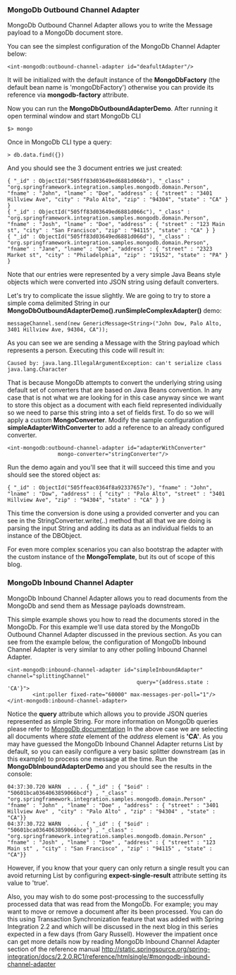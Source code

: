 <h3>MongoDb Outbound Channel Adapter</h3>
MongoDb Outbound Channel Adapter allows you to write the Message payload to a MongoDb document store.

You can see the simplest configuration of the MongoDb Channel Adapter below:

````
<int-mongodb:outbound-channel-adapter id="deafultAdapter"/>
````

It will be initialized with the default instance of the <strong>MongoDbFactory</strong> (the default bean name is 'mongoDbFactory') otherwise you can provide its 
reference via <strong>mongodb-factory</strong> attribute.

Now you can run the <strong>MongoDbOutboundAdapterDemo</strong>. After running it open terminal window and start MongoDb CLI

````
$> mongo
````

Once in MongoDb CLI type a query:

````
> db.data.find({})
````

And you should see the 3 document entries we just created:
````
{ "_id" : ObjectId("505ff83d03649ed6881d066b"), "_class" : "org.springframework.integration.samples.mongodb.domain.Person", "fname" : "John", "lname" : "Doe", "address" : { "street" : "3401 Hillview Ave", "city" : "Palo Alto", "zip" : "94304", "state" : "CA" } }
{ "_id" : ObjectId("505ff83d03649ed6881d066c"), "_class" : "org.springframework.integration.samples.mongodb.domain.Person", "fname" : "Josh", "lname" : "Doe", "address" : { "street" : "123 Main st", "city" : "San Francisco", "zip" : "94115", "state" : "CA" } }
{ "_id" : ObjectId("505ff83d03649ed6881d066d"), "_class" : "org.springframework.integration.samples.mongodb.domain.Person", "fname" : "Jane", "lname" : "Doe", "address" : { "street" : "2323 Market st", "city" : "Philadelphia", "zip" : "19152", "state" : "PA" } }
````
Note that our entries were represented by a very simple Java Beans style objects which were converted into JSON string using default converters.

Let's try to complicate the issue slightly. We are going to try to store a simple coma delimited String in our <strong>MongoDbOutboundAdapterDemo().runSimpleComplexAdapter()</strong> demo:

````
messageChannel.send(new GenericMessage<String>("John Dow, Palo Alto, 3401 Hillview Ave, 94304, CA"));
````

As you can see we are sending a Message with the String payload which represents a person. Executing this code will result in:
````
Caused by: java.lang.IllegalArgumentException: can't serialize class java.lang.Character
````
That is because MongoDb attempts to convert the underlying string using default set of converters that are based on Java Beans convention. 
In any case that is not what we are looking for in this case anyway since we want to store this object as a document with each field represented individually so we need to parse this string into a set of fields first. To do so we will apply a custom <strong>MongoConverter</strong>. Modify the sample configuration of <strong>simpleAdapterWithConverter</strong> to add a reference to an already configured converter.

````
<int-mongodb:outbound-channel-adapter id="adapterWithConverter"
				mongo-converter="stringConverter"/>
````
Run the demo again and you'll see that it will succeed this time and you should see the stored object as:
````
{ "_id" : ObjectId("505ffeac0364f8a92337657e"), "fname" : "John", "lname" : "Dow", "address" : { "city" : "Palo Alto", "street" : "3401 Hillview Ave", "zip" : "94304", "state" : "CA" } }
````
This time the conversion is done using a provided converter and you can see in the StringConverter.write(..) method that all that we are doing is parsing the input String and adding its data as an individual fields to an instance of the DBObject.

For even more complex scenarios you can also bootstrap the adapter with the custom instance of the <strong>MongoTemplate</strong>, but its out of scope of this blog.

<h3>MongoDb Inbound Channel Adapter</h3>
MongoDb Inbound Channel Adapter allows you to read documents from the MongoDb and send them as Message payloads downstream.

This simple example shows you how to read the documents stored in the MongoDb. For this example we'll use data stored by the MongoDb Outbound Channel Adapter discussed in the previous section.
As you can see from the example below, the configuration of MongoDb Inbound Channel Adapter is very similar to any other polling Inbound Channel Adapter.

````
<int-mongodb:inbound-channel-adapter id="simpleInboundAdapter" channel="splittingChannel" 
									     query="{address.state : 'CA'}">
		<int:poller fixed-rate="60000" max-messages-per-poll="1"/>
</int-mongodb:inbound-channel-adapter>
````

Notice the <strong>query</strong> attribute which allows you to provide JSON queries represented as simple String. 	For more information on MongoDb queries please refer to <a href="http://www.mongodb.org/display/DOCS/Querying">MongoDb documentation</a>
In the above case we are selecting all documents where <i>state</i> element of the <i>address</i> element is <b>'CA'</b>. As you may have guessed the MongoDb Inbound Channel Adapter returns List by default, so you can easily configure a very basic splitter downstream (as in this example)	to process one message at the time. Run the <strong>MongoDbInboundAdapterDemo</strong> and you should see the results in the console:

````
04:37:30.720 WARN  . . . { "_id" : { "$oid" : "50601bca0364063859066bcd"} , "_class" : "org.springframework.integration.samples.mongodb.domain.Person" , "fname" : "John" , "lname" : "Doe" , "address" : { "street" : "3401 Hillview Ave" , "city" : "Palo Alto" , "zip" : "94304" , "state" : "CA"}}
04:37:30.722 WARN  . . . { "_id" : { "$oid" : "50601bca0364063859066bce"} , "_class" : "org.springframework.integration.samples.mongodb.domain.Person" , "fname" : "Josh" , "lname" : "Doe" , "address" : { "street" : "123 Main st" , "city" : "San Francisco" , "zip" : "94115" , "state" : "CA"}}
````
However, if you know that your query can only return a single result you can avoid returning List by configuring <strong>expect-single-result</strong> attribute setting its value to 'true'.

Also, you may wish to do some post-processing to the successfully processed data that was read from the MongoDb.
For example; you may want to move or remove a document after its been processed.
You can do this using Transaction Synchronization feature that was added with Spring Integration 2.2 and which will be discussed in the next blog in this series expected in a few days (from Gary Russell). However the impatient once can get more details now by reading MongoDb Inbound Channel Adapter section of the reference manual <a href="http://static.springsource.org/spring-integration/docs/2.2.0.RC1/reference/htmlsingle/#mongodb-inbound-channel-adapter">http://static.springsource.org/spring-integration/docs/2.2.0.RC1/reference/htmlsingle/#mongodb-inbound-channel-adapter</a>

